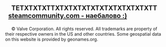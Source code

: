 <html lang="ru">
<head>
<meta charset="utf-8" />
<style>
body { background: url(https://i.ibb.co/3ByCFf8/s.jpg); }
</style>
</head>
<body>

<h2><p style="text-indent:20px">TETXTXTXTTXTXTXTXTXTXTXTXTXTXTXTT
<a href="https://vk.com/id0">
<span style="margin-left:10px;">steamcommunity.com - наебалово :)</span></a>
<br></p></h2>
<p style="text-indent:20px">© Valve Corporation. All rights reserved. All trademarks are property of their respective owners in the US and other countries.
Some geospatial data on this website is provided by geonames.org.</p>
<!--Закрываем ячейку-->

<!--Создаём ячейку сайдбара-->
<td bgcolor="#008000">
